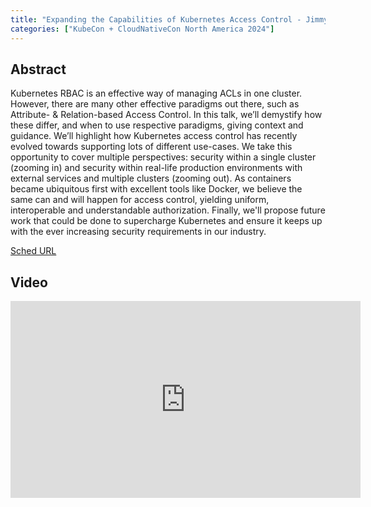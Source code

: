 ```yaml
---
title: "Expanding the Capabilities of Kubernetes Access Control - Jimmy Zelinskie, authzed & Lucas Käldström, Upbound"
categories: ["KubeCon + CloudNativeCon North America 2024"]
---
```


## Abstract

Kubernetes RBAC is an effective way of managing ACLs in one cluster. However, there are many other effective paradigms out there, such as Attribute- & Relation-based Access Control. In this talk, we’ll demystify how these differ, and when to use respective paradigms, giving context and guidance. We’ll highlight how Kubernetes access control has recently evolved towards supporting lots of different use-cases. We take this opportunity to cover multiple perspectives: security within a single cluster (zooming in) and security within real-life production environments with external services and multiple clusters (zooming out). As containers became ubiquitous first with excellent tools like Docker, we believe the same can and will happen for access control, yielding uniform, interoperable and understandable authorization. Finally, we'll propose future work that could be done to supercharge Kubernetes and ensure it keeps up with the ever increasing security requirements in our industry.

[Sched URL](https://kccncna2024.sched.com/event/bfb921883bf24c6a2056352244d1eef5)

## Video

<iframe width='560' height='315' src='https://www.youtube.com/embed/IXHCSSQeXBg' frameborder='0' allow='accelerometer; autoplay; encrypted-media; gyroscope; picture-in-picture' allowfullscreen></iframe>
